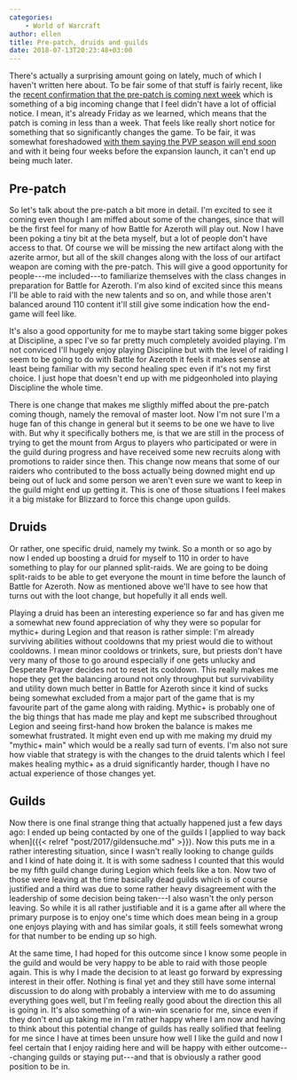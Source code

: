 ```yaml
---
categories:
    - World of Warcraft
author: ellen
title: Pre-patch, druids and guilds
date: 2018-07-13T20:23:48+03:00
---
```

There's actually a surprising amount going on lately, much of which I haven't written here about. To be fair some of that stuff is fairly recent, like the [recent confirmation that the pre-patch is coming next week](https://worldofwarcraft.com/en-gb/news/21952591#1) which is something of a big incoming change that I feel didn't have a lot of official notice. I mean, it's already Friday as we learned, which means that the patch is coming in less than a week. That feels like really short notice for something that so significantly changes the game. To be fair, it was somewhat foreshadowed [with them saying the PVP season will end soon](https://worldofwarcraft.com/en-gb/news/21931802) and with it being four weeks before the expansion launch, it can't end up being much later.<!--more-->

## Pre-patch
So let's talk about the pre-patch a bit more in detail. I'm excited to see it coming even though I am miffed about some of the changes, since that will be the first feel for many of how Battle for Azeroth will play out. Now I have been poking a tiny bit at the beta myself, but a lot of people don't have access to that. Of course we will be missing the new artifact along with the azerite armor, but all of the skill changes along with the loss of our artifact weapon are coming with the pre-patch. This will give a good opportunity for people---me included---to familiarize themselves with the class changes in preparation for Battle for Azeroth. I'm also kind of excited since this means I'll be able to raid with the new talents and so on, and while those aren't balanced around 110 content it'll still give some indication how the end-game will feel like. 

It's also a good opportunity for me to maybe start taking some bigger pokes at Discipline, a spec I've so far pretty much completely avoided playing. I'm not conviced I'll hugely enjoy playing Discipline but with the level of raiding I seem to be going to do with Battle for Azeroth it feels it makes sense at least being familiar with my second healing spec even if it's not my first choice. I just hope that doesn't end up with me pidgeonholed into playing Discipline the whole time.

There is one change that makes me sligthly miffed about the pre-patch coming though, namely the removal of master loot. Now I'm not sure I'm a huge fan of this change in general but it seems to be one we have to live with. But why it specifically bothers me, is that we are still in the process of trying to get the mount from Argus to players who participated or were in the guild during progress and have received some new recruits along with promotions to raider since then. This change now means that some of our raiders who contributed to the boss actually being downed might end up being out of luck and some person we aren't even sure we want to keep in the guild might end up getting it. This is one of those situations I feel makes it a big mistake for Blizzard to force this change upon guilds.

## Druids
Or rather, one specific druid, namely my twink. So a month or so ago by now I ended up boosting a druid for myself to 110 in order to have something to play for our planned split-raids. We are going to be doing split-raids to be able to get everyone the mount in time before the launch of Battle for Azeroth. Now as mentioned above we'll have to see how that turns out with the loot change, but hopefully it all ends well.

Playing a druid has been an interesting experience so far and has given me a somewhat new found appreciation of why they were so popular for mythic+ during Legion and that reason is rather simple: I'm already surviving abilities without cooldowns that my priest would die to without cooldowns. I mean minor cooldows or trinkets, sure, but priests don't have very many of those to go around especially if one gets unlucky and Desperate Prayer decides not to reset its cooldown. This really makes me hope they get the balancing around not only throughput but survivability and utility down much better in Battle for Azeroth since it kind of sucks being somewhat excluded from a major part of the game that is my favourite part of the game along with raiding. Mythic+ is probably one of the big things that has made me play and kept me subscribed throughout Legion and seeing first-hand how broken the balance is makes me somewhat frustrated. It might even end up with me making my druid my "mythic+ main" which would be a really sad turn of events. I'm also not sure how viable that strategy is with the changes to the druid talents which I feel makes healing mythic+ as a druid significantly harder, though I have no actual experience of those changes yet.

## Guilds
Now there is one final strange thing that actually happened just a few days ago: I ended up being contacted by one of the guilds I [applied to way back when]({{< relref "post/2017/gildensuche.md" >}}). Now this puts me in a rather interesting situation, since I wasn't really looking to change guilds and I kind of hate doing it. It is with some sadness I counted that this would be my fifth guild change during Legion which feels like a ton. Now two of those were leaving at the time basically dead guilds which is of course justified and a third was due to some rather heavy disagreement with the leadership of some decision being taken---I also wasn't the only person leaving. So while it is all rather justifiable and it is a game after all where the primary purpose is to enjoy one's time which does mean being in a group one enjoys playing with and has similar goals, it still feels somewhat wrong for that number to be ending up so high.

At the same time, I had hoped for this outcome since I know some people in the guild and would be very happy to be able to raid with those people again. This is why I made the decision to at least go forward by expressing interest in their offer. Nothing is final yet and they still have some internal discussion to do along with probably a interview with me to do assuming everything goes well, but I'm feeling really good about the direction this all is going in. It's also something of a win-win scenario for me, since even if they don't end up taking me in I'm rather happy where I am now and having to think about this potential change of guilds has really solified that feeling for me since I have at times been unsure how well I like the guild and now I feel certain that I enjoy raiding here and will be happy with either outcome---changing guilds or staying put---and that is obviously a rather good position to be in.